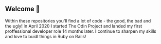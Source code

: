 ## Welcome 👋 

Within these repositories you'll find a lot of code - the good, the bad and the ugly! In April 2020 I started The Odin Project and landed my first proffessional developer role 14 months later. I continue to sharpen my skills and love to buidl things in Ruby on Rails!
